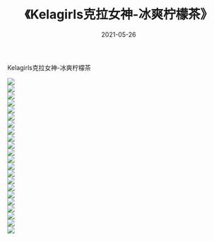 ﻿---
layout: post
title:  《Kelagirls克拉女神-冰爽柠檬茶》
date:   2021-05-26
img: http://img.660000.xyz/Sharelink/网络美图/2021/Kelagirls克拉女神-冰爽柠檬茶/000.jpg
categories: [美女, 清纯, 唯美]
---

Kelagirls克拉女神-冰爽柠檬茶

  ![](http://img.660000.xyz/Sharelink/网络美图/2021/Kelagirls克拉女神-冰爽柠檬茶/001.jpg) <br> ![](http://img.660000.xyz/Sharelink/网络美图/2021/Kelagirls克拉女神-冰爽柠檬茶/002.jpg) <br> ![](http://img.660000.xyz/Sharelink/网络美图/2021/Kelagirls克拉女神-冰爽柠檬茶/003.jpg) <br> ![](http://img.660000.xyz/Sharelink/网络美图/2021/Kelagirls克拉女神-冰爽柠檬茶/004.jpg) <br> ![](http://img.660000.xyz/Sharelink/网络美图/2021/Kelagirls克拉女神-冰爽柠檬茶/005.jpg) <br> ![](http://img.660000.xyz/Sharelink/网络美图/2021/Kelagirls克拉女神-冰爽柠檬茶/006.jpg) <br> ![](http://img.660000.xyz/Sharelink/网络美图/2021/Kelagirls克拉女神-冰爽柠檬茶/007.jpg) <br> ![](http://img.660000.xyz/Sharelink/网络美图/2021/Kelagirls克拉女神-冰爽柠檬茶/008.jpg) <br> ![](http://img.660000.xyz/Sharelink/网络美图/2021/Kelagirls克拉女神-冰爽柠檬茶/009.jpg) <br> ![](http://img.660000.xyz/Sharelink/网络美图/2021/Kelagirls克拉女神-冰爽柠檬茶/010.jpg) <br> ![](http://img.660000.xyz/Sharelink/网络美图/2021/Kelagirls克拉女神-冰爽柠檬茶/011.jpg) <br> ![](http://img.660000.xyz/Sharelink/网络美图/2021/Kelagirls克拉女神-冰爽柠檬茶/012.jpg) <br> ![](http://img.660000.xyz/Sharelink/网络美图/2021/Kelagirls克拉女神-冰爽柠檬茶/013.jpg) <br> ![](http://img.660000.xyz/Sharelink/网络美图/2021/Kelagirls克拉女神-冰爽柠檬茶/014.jpg) <br> ![](http://img.660000.xyz/Sharelink/网络美图/2021/Kelagirls克拉女神-冰爽柠檬茶/015.jpg) <br> ![](http://img.660000.xyz/Sharelink/网络美图/2021/Kelagirls克拉女神-冰爽柠檬茶/016.jpg) <br> ![](http://img.660000.xyz/Sharelink/网络美图/2021/Kelagirls克拉女神-冰爽柠檬茶/017.jpg) <br> ![](http://img.660000.xyz/Sharelink/网络美图/2021/Kelagirls克拉女神-冰爽柠檬茶/018.jpg) <br> ![](http://img.660000.xyz/Sharelink/网络美图/2021/Kelagirls克拉女神-冰爽柠檬茶/019.jpg) <br> ![](http://img.660000.xyz/Sharelink/网络美图/2021/Kelagirls克拉女神-冰爽柠檬茶/020.jpg) <br> ![](http://img.660000.xyz/Sharelink/网络美图/2021/Kelagirls克拉女神-冰爽柠檬茶/021.jpg) <br> ![](http://img.660000.xyz/Sharelink/网络美图/2021/Kelagirls克拉女神-冰爽柠檬茶/022.jpg) <br>
